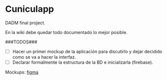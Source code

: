 # Cuniculapp
DADM final project.

En la wiki debe quedar todo documentado lo mejor posible.

###TODOS###
- [ ] Hacer un primer mockup de la aplicación para discutirlo y dejar decidido como se va a hacer la interfaz.
- [ ] Declarar formalmente la estructura de la BD e inicializarla (firebase).

Mockups: [figma](https://www.figma.com)
